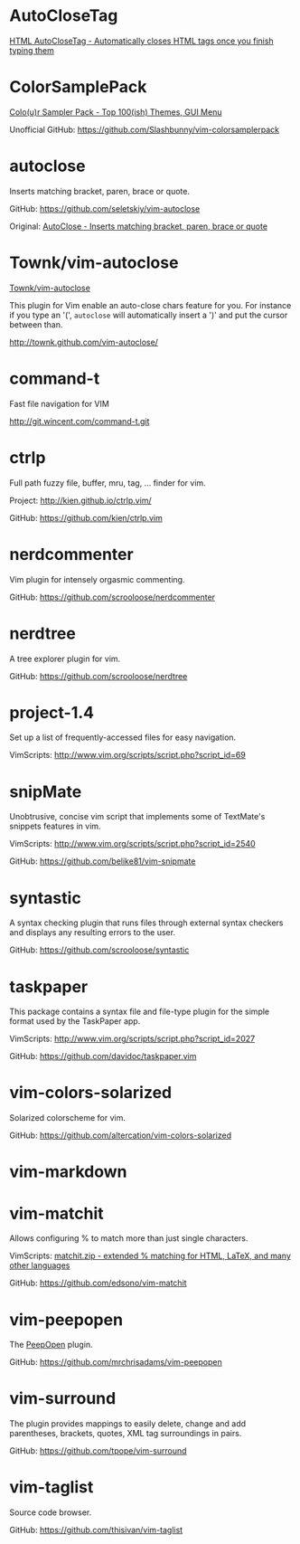 # AutoCloseTag #

[HTML AutoCloseTag - Automatically closes HTML tags once you finish typing them](http://www.vim.org/scripts/script.php?script_id=2591)

# ColorSamplePack #

[Colo(u)r Sampler Pack - Top 100(ish) Themes, GUI Menu](http://www.vim.org/scripts/script.php?script_id=625)

Unofficial GitHub: <https://github.com/Slashbunny/vim-colorsamplerpack>

# autoclose #

Inserts matching bracket, paren, brace or quote.

GitHub: <https://github.com/seletskiy/vim-autoclose>

Original: [AutoClose - Inserts matching bracket, paren, brace or quote](http://www.vim.org/scripts/script.php?script_id=1849)

# Townk/vim-autoclose #

[Townk/vim-autoclose](https://github.com/Townk/vim-autoclose)

This plugin for Vim enable an auto-close chars feature for you. 
For instance if you type an '(', `autoclose` will automatically insert a ')' 
and put the cursor between than. 

<http://townk.github.com/vim-autoclose/>

# command-t #

Fast file navigation for VIM

<http://git.wincent.com/command-t.git>

# ctrlp #

Full path fuzzy file, buffer, mru, tag, ... finder for vim.

Project: <http://kien.github.io/ctrlp.vim/>

GitHub: <https://github.com/kien/ctrlp.vim>

# nerdcommenter #

Vim plugin for intensely orgasmic commenting.

GitHub: <https://github.com/scrooloose/nerdcommenter>

# nerdtree #

A tree explorer plugin for vim.

GitHub: <https://github.com/scrooloose/nerdtree>

# project-1.4 #

Set up a list of frequently-accessed files for easy navigation. 

VimScripts: <http://www.vim.org/scripts/script.php?script_id=69>

# snipMate #

Unobtrusive, concise vim script that implements some of TextMate's snippets features in vim.

VimScripts: <http://www.vim.org/scripts/script.php?script_id=2540>

GitHub: <https://github.com/belike81/vim-snipmate>

# syntastic #

A syntax checking plugin that runs files through external syntax checkers and displays any resulting errors to the user.

GitHub: <https://github.com/scrooloose/syntastic>

# taskpaper #

This package contains a syntax file and file-type plugin for the simple format used by the TaskPaper app.

VimScripts: <http://www.vim.org/scripts/script.php?script_id=2027>

GitHub: <https://github.com/davidoc/taskpaper.vim>

# vim-colors-solarized #

Solarized colorscheme for vim.

GitHub: <https://github.com/altercation/vim-colors-solarized>

# vim-markdown #
# vim-matchit #

Allows configuring % to match more than just single characters.

VimScripts: [matchit.zip - extended % matching for HTML, LaTeX, and many other languages](http://www.vim.org/scripts/script.php?script_id=39)

GitHub: <https://github.com/edsono/vim-matchit>

# vim-peepopen #

The [PeepOpen](https://peepcode.com/products/peepopen) plugin.

GitHub: <https://github.com/mrchrisadams/vim-peepopen>

# vim-surround #

The plugin provides mappings to easily delete, change and add parentheses, brackets, quotes, XML tag surroundings in pairs.

GitHub: <https://github.com/tpope/vim-surround>

# vim-taglist #

Source code browser.

GitHub: <https://github.com/thisivan/vim-taglist>
